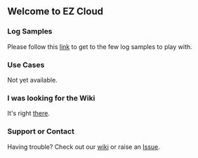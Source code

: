 ## Welcome to EZ Cloud

### Log Samples

Please follow this [link](samples/) to get to the few log samples to play with.

### Use Cases

Not yet available.

### I was looking for the Wiki

It's right [there](https://github.com/TonyMasse/EZ-Cloud/wiki).

### Support or Contact

Having trouble? Check out our [wiki](https://github.com/TonyMasse/EZ-Cloud/wiki) or raise an [Issue](https://github.com/TonyMasse/EZ-Cloud/issues).

